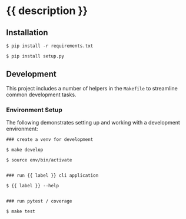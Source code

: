 # {{ description }}

## Installation

```
$ pip install -r requirements.txt

$ pip install setup.py
```

## Development

This project includes a number of helpers in the `Makefile` to streamline common development tasks.

### Environment Setup

The following demonstrates setting up and working with a development environment:

```
### create a venv for development

$ make develop

$ source env/bin/activate


### run {{ label }} cli application

$ {{ label }} --help


### run pytest / coverage

$ make test
```
